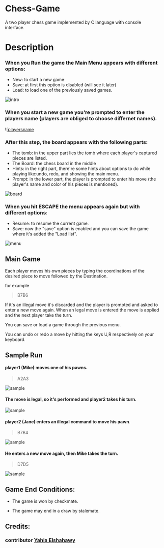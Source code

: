 # Chess-Game
A two player chess game implemented by C language with console interface.

# Description

### When you Run the game the Main Menu appears with different options:
* New: to start a new game
* Save: at first this option is disabled (will see it later)
* Load: to load one of the previously saved games.

![intro](https://raw.githubusercontent.com/youssef-ahmed/Chess-Game/master/snap_intro.PNG)

### When you start a new game you're prompted to enter the players name (players are obliged to choose differnet names).

![[playersname](https://raw.githubusercontent.com/youssef-ahmed/Chess-Game/master/snap_player_names.PNG)

### After this step, the board appears with the following parts:
* The tomb: in the upper part lies the tomb where each player's captured pieces are listed.
* The Board: the chess board in the middle
* Hints: in the right part, there're some hints about options to do while playing like:undo, redo, and showing the main menu.
* Prompt: in the lower part, the player is prompted to enter his move (the player's name and color of his pieces is mentioned).

![board](https://raw.githubusercontent.com/youssef-ahmed/Chess-Game/master/snap_board.PNG)

### When you hit ESCAPE the menu appears again but with different options:
* Resume: to resume the current game.
* Save: now the "save" option is enabled and you can save the game where it's added the "Load list".

![menu](https://raw.githubusercontent.com/youssef-ahmed/Chess-Game/master/snap_menu.PNG)

## Main Game

Each player moves his own pieces by typing the coordinations of the desired piece to move followed by the Destination.

for example
> B7B6

If it's an illegal move it's discarded and the player is prompted and asked to enter a new move again.
When an legal move is entered the move is applied and the next player take the turn.

You can save or load a game through the previous menu.

You can undo or redo a move by hitting the keys U,R respectively on your keyboard.

## Sample Run

#### player1 (Mike) moves one of his pawns.
> A2A3

![sample](https://raw.githubusercontent.com/youssef-ahmed/Chess-Game/master/sample_run_1.PNG)

#### The move is legal, so it's performed and player2 takes his turn.

![sample](https://raw.githubusercontent.com/youssef-ahmed/Chess-Game/master/sample_run_2.PNG)

#### player2 (Jane) enters an illegal command to move his pawn.

> B7B4

![sample](https://raw.githubusercontent.com/youssef-ahmed/Chess-Game/master/sample_run_3.PNG)

#### He enters a new move again, then Mike takes the turn.

> D7D5

![sample](https://raw.githubusercontent.com/youssef-ahmed/Chess-Game/master/sample_run_4.PNG)

##  Game End Conditions:
- The game is won by checkmate.

- The game may end in a draw by stalemate.


## Credits:
### contributor [Yahia Elshahawy](https://github.com//yahia-elshahawy)
